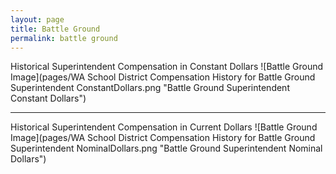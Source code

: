 ```yaml
---
layout: page
title: Battle Ground
permalink: battle ground
---
```



Historical Superintendent Compensation in Constant Dollars
![Battle Ground Image](pages/WA School District Compensation History for Battle Ground Superintendent ConstantDollars.png "Battle Ground Superintendent Constant Dollars")

___

Historical Superintendent Compensation in Current Dollars
![Battle Ground Image](pages/WA School District Compensation History for Battle Ground Superintendent NominalDollars.png "Battle Ground Superintendent Nominal Dollars")